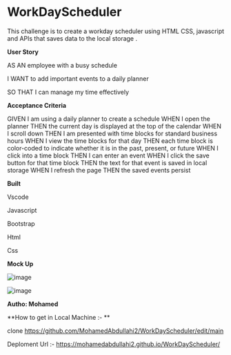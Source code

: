 # WorkDayScheduler

This challenge is to create a workday scheduler using  HTML CSS, javascript and APIs that saves data to the local storage . 

**User Story**


AS AN employee with a busy schedule

I WANT to add important events to a daily planner

SO THAT I can manage my time effectively


**Acceptance Criteria**

GIVEN I am using a daily planner to create a schedule
WHEN I open the planner
THEN the current day is displayed at the top of the calendar
WHEN I scroll down
THEN I am presented with time blocks for standard business hours
WHEN I view the time blocks for that day
THEN each time block is color-coded to indicate whether it is in the past, present, or future
WHEN I click into a time block
THEN I can enter an event
WHEN I click the save button for that time block
THEN the text for that event is saved in local storage
WHEN I refresh the page
THEN the saved events persist

**Built**

Vscode 

Javascript

Bootstrap

Html

Css 


**Mock Up**


![image](https://user-images.githubusercontent.com/118404373/210925445-9d034c02-1c46-4338-b27f-f35fa91caca5.png)


![image](https://user-images.githubusercontent.com/118404373/210925488-06caa249-4d17-4e10-b472-853226dd4e21.png)


**Autho:  Mohamed** 

**How to get in Local Machine :- **

clone https://github.com/MohamedAbdullahi2/WorkDayScheduler/edit/main

Deploment Url :-  https://mohamedabdullahi2.github.io/WorkDayScheduler/



